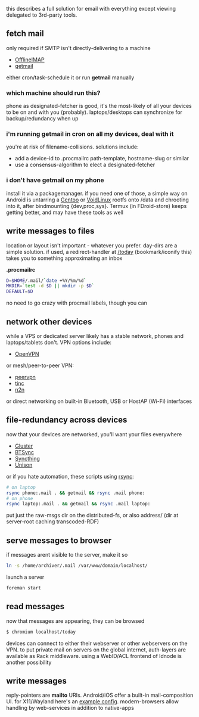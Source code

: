 this describes a full solution for email with everything except viewing delegated to 3rd-party tools.

## fetch mail

only required if SMTP isn't directly-delivering to a machine

* [OfflineIMAP](http://offlineimap.org/)
* [getmail](http://pyropus.ca/software/getmail/)

either cron/task-schedule it or run **getmail** manually

### which machine should run this?

phone as designated-fetcher is good, it's the most-likely of all your devices to be on and with you (probably). laptops/desktops can synchronize for backup/redundancy when up

### i'm running getmail in cron on all my devices, deal with it

you're at risk of filename-collisions. solutions include:

* add a device-id to .procmailrc path-template, hostname-slug or similar
* use a consensus-algorithm to elect a designated-fetcher

### i don't have getmail on my phone

install it via a packagemanager. if you need one of those, a simple way on Android is untarring a [Gentoo](//gentoo.org) or [VoidLinux](//voidlinux.eu) rootfs onto /data and chrooting into it, after bindmounting {dev,proc,sys}. Termux (in FDroid-store) keeps getting better, and may have these tools as well

## write messages to files

location or layout isn't important - whatever you prefer. day-dirs are a simple solution. if used, a redirect-handler at [/today](http://m.whats-your.name/today) (bookmark/iconify this) takes you to something approximating an inbox

**.procmailrc**

``` sh
D=$HOME/.mail/`date +%Y/%m/%d`
MKDIR=`test -d $D || mkdir -p $D`
DEFAULT=$D

```

no need to go crazy with procmail labels, though you can

## network other devices

while a VPS or dedicated server likely has a stable network, phones and laptops/tablets don't. VPN options include:

* [OpenVPN](https://openvpn.net/)

or mesh/peer-to-peer VPN:

* [peervpn](http://www.peervpn.net/)
* [tinc](http://www.tinc-vpn.org/)
* [n2n](https://github.com/meyerd/n2n)

or direct networking on built-in Bluetooth, USB or HostAP (Wi-Fi) interfaces

## file-redundancy across devices

now that your devices are networked, you'll want your files everywhere

* [Gluster](http://www.gluster.org/)
* [BTSync](https://wiki.archlinux.org/index.php/BitTorrent_Sync)
* [Syncthing](https://syncthing.net/)
* [Unison](https://www.cis.upenn.edu/~bcpierce/unison/)

or if you hate automation, these scripts using [rsync](https://rsync.samba.org/):

``` sh
# on laptop
rsync phone:.mail . && getmail && rsync .mail phone:
# on phone
rsync laptop:.mail . && getmail && rsync .mail laptop:
```

put just the raw-msgs dir on the distributed-fs, or also address/ (dir at server-root caching transcoded-RDF) 

## serve messages to browser

if messages arent visible to the server, make it so

``` sh
ln -s /home/archiver/.mail /var/www/domain/localhost/

```

launch a server

``` sh
foreman start
```

## read messages

now that messages are appearing, they can be browsed

``` sh
$ chromium localhost/today
```

devices can connect to either their webserver or other webservers on the VPN. to put private mail on servers on the global internet, auth-layers are available as Rack middleware. using a WebID/ACL frontend of ldnode is another possibility

## write messages

reply-pointers are **mailto** URIs. Android/iOS offer a built-in mail-composition UI. for X11/Wayland here's an [example config](mailto). modern-browsers allow handling by web-services in addition to native-apps